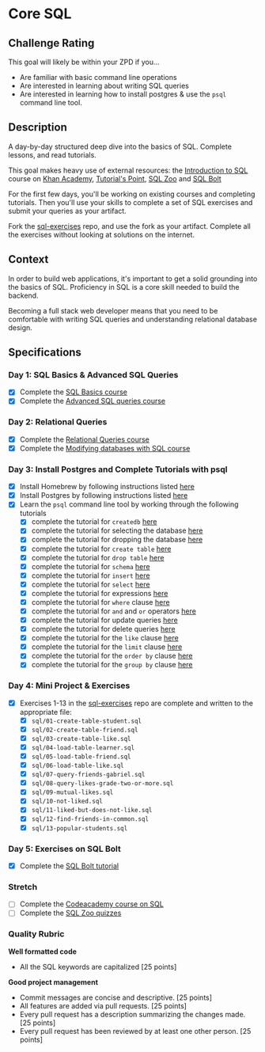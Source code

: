 # Core SQL

## Challenge Rating

This goal will likely be within your ZPD if you...

- Are familiar with basic command line operations
- Are interested in learning about writing SQL queries
- Are interested in learning how to install postgres & use the `psql` command line tool.

## Description

A day-by-day structured deep dive into the basics of SQL. Complete lessons, and read tutorials.

This goal makes heavy use of external resources: the [Introduction to SQL](https://www.khanacademy.org/computing/computer-programming/sql) course on [Khan Academy](https://www.khanacademy.com/), [Tutorial's Point](https://www.tutorialspoint.com/postgresql), [SQL Zoo](http://sqlzoo.net) and [SQL Bolt](https://sqlbolt.com/lesson/select_queries_order_of_execution)

For the first few days, you'll be working on existing courses and completing tutorials. Then you'll use your skills to complete a set of SQL exercises and submit your queries as your artifact.

Fork the [sql-exercises][sql-exercises] repo, and use the fork as your artifact. Complete all the exercises without looking at solutions on the internet.

## Context

In order to build web applications, it's important to get a solid grounding into the basics of SQL. Proficiency in SQL is a core skill needed to build the backend.

Becoming a full stack web developer means that you need to be comfortable with writing SQL queries and understanding relational database design.

## Specifications

### Day 1: SQL Basics & Advanced SQL Queries
- [x] Complete the [SQL Basics course](https://www.khanacademy.org/computing/computer-programming/sql#sql-basics)
- [x] Complete the [Advanced SQL queries course](https://www.khanacademy.org/computing/computer-programming/sql#more-advanced-sql-queries)

### Day 2: Relational Queries
- [x] Complete the [Relational Queries course](https://www.khanacademy.org/computing/computer-programming/sql#relational-queries-in-sql)
- [x] Complete the [Modifying databases with SQL course](https://www.khanacademy.org/computing/computer-programming/sql#modifying-databases-with-sql)

### Day 3: Install Postgres and Complete Tutorials with psql
- [x] Install Homebrew by following instructions listed [here](https://gist.github.com/punitrathore/ca32542fddd0d8b625aab610c35e4545)
- [x] Install Postgres by following instructions listed [here](https://gist.github.com/punitrathore/ca32542fddd0d8b625aab610c35e4545#install-postgres)
- [x] Learn the `psql` command line tool by working through the following tutorials
  - [x] complete the tutorial for `createdb` [here](https://www.tutorialspoint.com/postgresql/postgresql_create_database.htm)
  - [x] complete the tutorial for selecting the database [here](https://www.tutorialspoint.com/postgresql/postgresql_select_database.htm)
  - [x] complete the tutorial for dropping the database [here](https://www.tutorialspoint.com/postgresql/postgresql_drop_database.htm)
  - [x] complete the tutorial for `create table` [here](https://www.tutorialspoint.com/postgresql/postgresql_create_table.htm)
  - [x] complete the tutorial for `drop table` [here](https://www.tutorialspoint.com/postgresql/postgresql_drop_table.htm)
  - [x] complete the tutorial for `schema` [here](https://www.tutorialspoint.com/postgresql/postgresql_schema.htm)
  - [x] complete the tutorial for `insert` [here](https://www.tutorialspoint.com/postgresql/postgresql_insert_query.htm)
  - [x] complete the tutorial for `select` [here](https://www.tutorialspoint.com/postgresql/postgresql_select_query.htm)
  - [x] complete the tutorial for expressions [here](https://www.tutorialspoint.com/postgresql/postgresql_expressions.htm)
  - [x] complete the tutorial for `where` clause [here](https://www.tutorialspoint.com/postgresql/postgresql_where_clause.htm)
  - [x] complete the tutorial for `and` and `or` operators [here](https://www.tutorialspoint.com/postgresql/postgresql_and_or_clauses.htm)
  - [x] complete the tutorial for update queries [here](https://www.tutorialspoint.com/postgresql/postgresql_update_query.htm)
  - [x] complete the tutorial for delete queries [here](https://www.tutorialspoint.com/postgresql/postgresql_delete_query.htm)
  - [x] complete the tutorial for the `like` clause [here](https://www.tutorialspoint.com/postgresql/postgresql_like_clause.htm)
  - [x] complete the tutorial for the `limit` clause [here](https://www.tutorialspoint.com/postgresql/postgresql_limit_clause.htm)
  - [x] complete the tutorial for the `order by` clause [here](https://www.tutorialspoint.com/postgresql/postgresql_order_by.htm)
  - [x] complete the tutorial for the `group by` clause [here](https://www.tutorialspoint.com/postgresql/postgresql_group_by.htm)

### Day 4: Mini Project & Exercises
- [x] Exercises 1-13 in the [sql-exercises][sql-exercises] repo are complete and written to the appropriate file:
  - [x] `sql/01-create-table-student.sql`
  - [x] `sql/02-create-table-friend.sql`
  - [x] `sql/03-create-table-like.sql`
  - [x] `sql/04-load-table-learner.sql`
  - [x] `sql/05-load-table-friend.sql`
  - [x] `sql/06-load-table-like.sql`
  - [x] `sql/07-query-friends-gabriel.sql`
  - [x] `sql/08-query-likes-grade-two-or-more.sql`
  - [x] `sql/09-mutual-likes.sql`
  - [x] `sql/10-not-liked.sql`
  - [x] `sql/11-liked-but-does-not-like.sql`
  - [x] `sql/12-find-friends-in-common.sql`
  - [x] `sql/13-popular-students.sql`

### Day 5: Exercises on SQL Bolt
- [x] Complete the [SQL Bolt tutorial](https://sqlbolt.com/)

### Stretch
- [ ] Complete the [Codeacademy course on SQL](https://www.codecademy.com/learn/learn-sql)
- [ ] Complete the [SQL Zoo quizzes](http://sqlzoo.net/wiki/Tutorial_Quizzes)

### Quality Rubric

**Well formatted code**
- All the SQL keywords are capitalized [25 points]

**Good project management**
- Commit messages are concise and descriptive. [25 points]
- All features are added via pull requests. [25 points]
- Every pull request has a description summarizing the changes made. [25 points]
- Every pull request has been reviewed by at least one other person. [25 points]

[sql-exercises]:https://github.com/GuildCrafts/sql-exercises
